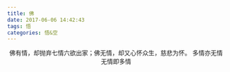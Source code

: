 ```yaml
---
title: 佛
date: 2017-06-06 14:42:43
tags: 悟
categories: 悟&空
---
```

<center>
佛有情，却抛弃七情六欲出家；佛无情，却又心怀众生，慈悲为怀。
多情亦无情
无情即多情
</center>